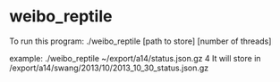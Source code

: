 weibo_reptile
=============

To run this program:
./weibo_reptile [path to store] [number of threads]

example: ./weibo_reptile ~/export/a14/status.json.gz 4
It will store in /export/a14/swang/2013/10/2013_10_30_status.json.gz
